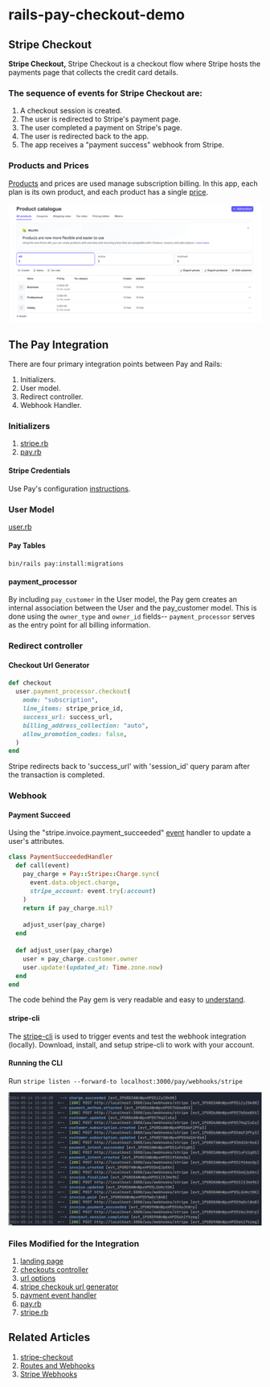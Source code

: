 # rails-pay-checkout-demo

## Stripe Checkout
**Stripe Checkout,** Stripe Checkout is a checkout flow where Stripe hosts the payments page that collects the credit card details.

### The sequence of events for Stripe Checkout are:
1. A checkout session is created.
1. The user is redirected to Stripe's payment page.
1. The user completed a payment on Stripe's page.
1. The user is redirected back to the app.
1. The app receives a "payment success" webhook from Stripe.

### Products and Prices
[Products](https://dashboard.stripe.com/products) and prices are used manage subscription billing. In this app, each plan is its own product, and each product has a single [price](app/controllers/checkouts_controller.rb).

![Stripe Product Catalogue Page](docs/product-catalogue.png)

## The Pay Integration
There are four primary integration points between Pay and Rails:

1. Initializers.
1. User model.
1. Redirect controller.
1. Webhook Handler.

### Initializers
1. [stripe.rb](config/initializers/stripe.rb)
1. [pay.rb](config/initializers/pay.rb)

#### Stripe Credentials
Use Pay's configuration [instructions](https://github.com/pay-rails/pay/blob/main/docs/2_configuration.md#configuring-pay).

### User Model
[user.rb](app/models/user.rb)

#### Pay Tables
`bin/rails pay:install:migrations`

#### payment_processor
By including `pay_customer` in the User model, the Pay gem creates an internal association between the User and the pay_customer model. This is done using the `owner_type` and `owner_id` fields-- `payment_processor` serves as the entry point for all billing information.


### Redirect controller
#### Checkout Url Generator
```ruby
def checkout
  user.payment_processor.checkout(
    mode: "subscription",
    line_items: stripe_price_id,
    success_url: success_url,
    billing_address_collection: "auto",
    allow_promotion_codes: false,
  )
end
```
Stripe redirects back to 'success_url' with 'session_id' query param after the transaction is completed.

### Webhook

#### Payment Succeed
Using the "stripe.invoice.payment_succeeded" [event](https://github.com/pay-rails/pay/tree/main/test/pay/stripe/webhooks) handler to update a user's attributes.

```ruby
class PaymentSucceededHandler
  def call(event)
    pay_charge = Pay::Stripe::Charge.sync(
      event.data.object.charge,
      stripe_account: event.try(:account)
    )
    return if pay_charge.nil?

    adjust_user(pay_charge)
  end

  def adjust_user(pay_charge)
    user = pay_charge.customer.owner
    user.update!(updated_at: Time.zone.now)
  end
end
```

The code behind the Pay gem is very readable and easy to [understand](https://github.com/pay-rails/pay/blob/main/lib/pay/stripe/charge.rb).

#### stripe-cli
The [stripe-cli](https://docs.stripe.com/stripe-cli) is used to trigger events and test the webhook integration (locally). Download, install, and setup stripe-cli to work with your account.

#### Running the CLI
Run `stripe listen --forward-to localhost:3000/pay/webhooks/stripe`

![stripe events](docs/events.png)

### Files Modified for the Integration
1. [landing page](app/views/static/home.html.erb)
1. [checkouts controller](app/controllers/checkouts_controller.rb)
1. [url options](config/environments/development.rb)
1. [stripe checkouk url generator](app/services/stripe_checkout.rb)
1. [payment event handler](app/services/payment_succeded_handler.rb)
1. [pay.rb](config/initializers/pay.rb)
1. [stripe.rb](config/initializers/stripe.rb)

## Related Articles
1. [stripe-checkout](https://github.com/pay-rails/pay/blob/3f860ad490ce91b1b1d0ed3d11147d163b9fda80/docs/stripe/8_stripe_checkout.md)
1. [Routes and Webhooks](https://github.com/pay-rails/pay/blob/main/docs/7_webhooks.md)
1. [Stripe Webhooks](https://github.com/pay-rails/pay/blob/main/docs/stripe/5_webhooks.md)

